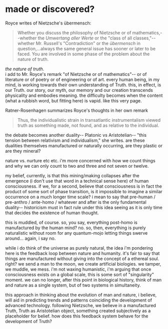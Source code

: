 # made or discovered? #  

Royce writes of Nietzsche's übermensch: 

> Whether you discuss the philosophy of Nietzsche or of mathematics,--whether the *Umwertang aller Werte* or the "class of all classes,"--whether Mr. Russell's "Contradiction" or the *übermensch* in question,...always the same general issue has sooner or later to be faced. You are involved in some phase of the problem about the nature of truth. 

*the nature of truth*.  
i add to Mr. Royce's remark "of Nietzsche or of mathematics"-- or of literature or of poetry or of engineering or of art. every human being, in my mind, is working towards their own understanding of Truth. this, in effect, is our Truth. our story, our myth, our memory and our creation transcends physicality and embodies meaning. the difficulty becomes when the content (what a rubbish word, but fitting here) is vapid. like this very page. 

Ratner-Rosenhagen summarizes Royce's thoughts in her own remark

> Thus, the individualistic strain in transatlantic instrumentalism viewed truth as something made, not found, and as relative to the individual.  

the debate becomes another duality-- Platonic vs Aristotelian-- "this tension between relativism and individualism," she writes. are these dualities themselves manufactured or naturally occurring, are they plastic or are they mineral? 

nature vs. nurture etc etc. i'm more concerned with how we count things and why we can only count to two and three and not seven or twelve. 

my belief, currently, is that this mining/making collapses after the emergence (i don't use that word in a technical sense here) of human consciousness. if we, for a second, believe that consciousness is in fact the product of some sort of phase transition, is it impossible to imagine a similar occurrence on a much longer time scale? i mean to say that pre-human / pre-anthro / ante-homo / whatever and after is the only fundamental duality-- historicism must in fact rule under this idea seeing as it is only time that decides the existence of human thought. 

this is muddled, of course. so, you say, everything post-homo is manufactured by the human mind? no. so, then, everything is purely naturalistic without room for any quantum-mojo letting things swerve around... again, i say no. 

while i do think of the universe as purely natural, the idea i'm pondering here is the feedback loop between nature and humanity. it's fair to say that things are manufactured without giving into the concept of a ethereal soul. right? we send a man to the moon, we create artificial biologies. we tamper, we muddle, we mess. i'm not waxing humanistic, i'm arguing that once consciousness exists on a global scale, this is some sort of "singularity" moment. we can no longer, after this point in biological history, think of man and nature as a single system, but of two systems in simultaneity.

this approach in thinking about the evolution of man and nature, i believe, will aid in predicting trends and patterns coinciding the development of advanced technology. following Nietzsche, we believe in a manufactured Truth, Truth as Aristotelian object, something created subjectively as a placeholder for belief. how does this feedback system behave for the development of Truth?       